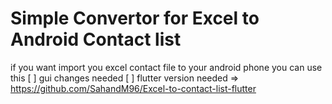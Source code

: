 # Simple Convertor for Excel to Android Contact list 
if you want import you excel contact file to your android phone you can use this
[ ] gui changes needed
[ ] flutter version needed => https://github.com/SahandM96/Excel-to-contact-list-flutter
